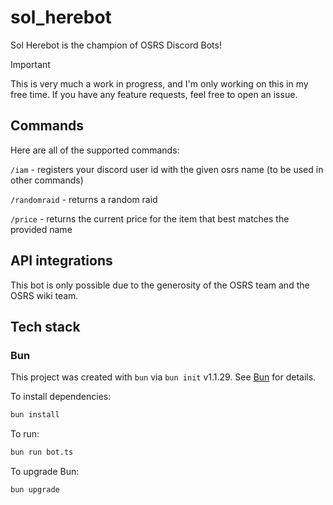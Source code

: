 # sol_herebot

Sol Herebot is the champion of OSRS Discord Bots!

> [!IMPORTANT]
> This is very much a work in progress, and I'm only working on this in my free time.
> If you have any feature requests, feel free to open an issue.

## Commands

Here are all of the supported commands:

`/iam` - registers your discord user id with the given osrs name (to be used in other commands)

`/randomraid` - returns a random raid

`/price` - returns the current price for the item that best matches the provided name

## API integrations

This bot is only possible due to the generosity of the OSRS team and the OSRS wiki team.

## Tech stack

### Bun

This project was created with `bun` via `bun init` v1.1.29. See [Bun](https://bun.sh) for details.

To install dependencies:

```bash
bun install
```

To run:

```bash
bun run bot.ts
```

To upgrade Bun:

```bash
bun upgrade
```

